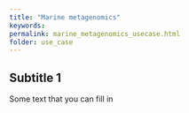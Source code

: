 ```yaml
---
title: "Marine metagenomics"
keywords: 
permalink: marine_metagenomics_usecase.html
folder: use_case
---
```



## Subtitle 1

Some text that you can fill in